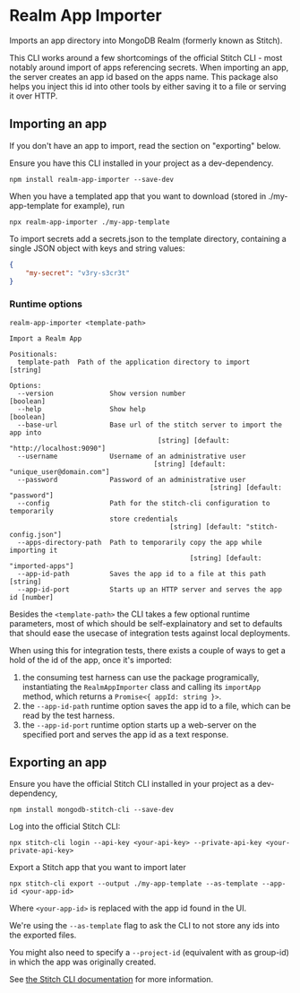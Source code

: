 # Realm App Importer

Imports an app directory into MongoDB Realm (formerly known as Stitch).

This CLI works around a few shortcomings of the official Stitch CLI - most notably around import of apps referencing secrets. When importing an app, the server creates an app id based on the apps name. This package also helps you inject this id into other tools by either saving it to a file or serving it over HTTP.

## Importing an app

If you don't have an app to import, read the section on "exporting" below.

Ensure you have this CLI installed in your project as a dev-dependency.

    npm install realm-app-importer --save-dev

When you have a templated app that you want to download (stored in ./my-app-template for example), run

    npx realm-app-importer ./my-app-template

To import secrets add a secrets.json to the template directory, containing a single JSON object with keys and string values:

```json
{
	"my-secret": "v3ry-s3cr3t"
}
```

### Runtime options

```
realm-app-importer <template-path>

Import a Realm App

Positionals:
  template-path  Path of the application directory to import            [string]

Options:
  --version              Show version number                           [boolean]
  --help                 Show help                                     [boolean]
  --base-url             Base url of the stitch server to import the app into
                                     [string] [default: "http://localhost:9090"]
  --username             Username of an administrative user
                                    [string] [default: "unique_user@domain.com"]
  --password             Password of an administrative user
                                                  [string] [default: "password"]
  --config               Path for the stitch-cli configuration to temporarily
                         store credentials
                                        [string] [default: "stitch-config.json"]
  --apps-directory-path  Path to temporarily copy the app while importing it
                                             [string] [default: "imported-apps"]
  --app-id-path          Saves the app id to a file at this path        [string]
  --app-id-port          Starts up an HTTP server and serves the app id [number]
```

Besides the `<template-path>` the CLI takes a few optional runtime parameters, most of which should be self-explainatory and set to defaults that should ease the usecase of integration tests against local deployments.

When using this for integration tests, there exists a couple of ways to get a hold of the id of the app, once it's imported:

1. the consuming test harness can use the package programically, instantiating the `RealmAppImporter` class and calling its `importApp` method, which returns a `Promise<{ appId: string }>`.
2. the `--app-id-path` runtime option saves the app id to a file, which can be read by the test harness.
3. the `--app-id-port` runtime option starts up a web-server on the specified port and serves the app id as a text response.

## Exporting an app

Ensure you have the official Stitch CLI installed in your project as a dev-dependency,

    npm install mongodb-stitch-cli --save-dev

Log into the official Stitch CLI:

    npx stitch-cli login --api-key <your-api-key> --private-api-key <your-private-api-key>

Export a Stitch app that you want to import later

    npx stitch-cli export --output ./my-app-template --as-template --app-id <your-app-id>

Where `<your-app-id>` is replaced with the app id found in the UI.

We're using the `--as-template` flag to ask the CLI to not store any ids into the exported files.

You might also need to specify a `--project-id` (equivalent with as group-id) in which the app was originally created.

See [the Stitch CLI documentation](https://docs.mongodb.com/stitch/deploy/stitch-cli-reference/) for more information.
